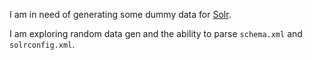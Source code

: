 I am in need of generating some dummy data for [Solr](http://lucene.apache.org/solr/).

I am exploring random data gen and the ability to parse `schema.xml` and `solrconfig.xml`.
